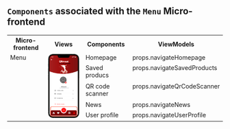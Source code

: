 ## `Components` associated with the `Menu` Micro-frontend

<table>
  <tr>
    <th>Micro-frontend</th>
    <th>Views</th>
    <th>Components</th>
    <th>ViewModels</th>
  </tr>
  <tr>
    <td rowspan="5" style="vertical-align: top;">Menu</td>
    <td rowspan="5">
      <img src="https://github.com/DuarteVDG/aw-project/blob/main/fe-services/images/Menu.png?raw=true" style="width: 150px; height: auto;" />
    </td>
    <td style="vertical-align: top;">Homepage</td>
    <td style="vertical-align: top;">props.navigateHomepage</td>
  </tr>
  <tr>
    <td style="vertical-align: top;">Saved producs</td>
    <td style="vertical-align: top;">props.navigateSavedProducts</td>
  </tr>
  <tr>
    <td style="vertical-align: top;">QR code scanner</td>
    <td style="vertical-align: top;">props.navigateQrCodeScanner</td>
  </tr>
  <tr>
    <td style="vertical-align: top;">News</td>
    <td style="vertical-align: top;">props.navigateNews</td>
  </tr>
  <tr>
    <td style="vertical-align: top;">User profile</td>
    <td style="vertical-align: top;">props.navigateUserProfile</td>
  </tr>
</table>
